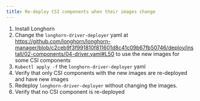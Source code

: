 ```yaml
---
title: Re-deploy CSI components when their images change
---
```


1. Install Longhorn
1. Change the `longhorn-driver-deployer` yaml at https://github.com/longhorn/longhorn-manager/blob/c2ceb9f3f991810f811601d8c41c09b67fb50746/deploy/install/02-components/04-driver.yaml#L50 to use the new images for some CSI components
1. `Kubectl apply -f` the `longhorn-driver-deployer` yaml 
1. Verify that only CSI components with the new images are re-deployed and have new images
1. Redeploy `longhorn-driver-deployer` without changing the images.
1. Verify that no CSI component is re-deployed